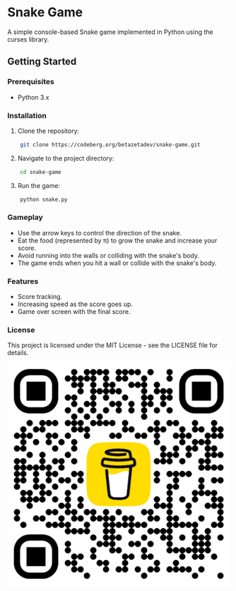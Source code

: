 # Snake Game

A simple console-based Snake game implemented in Python using the curses library.

## Getting Started

### Prerequisites

- Python 3.x

### Installation

1. Clone the repository:

```bash
	git clone https://codeberg.org/betazetadev/snake-game.git
```

2. Navigate to the project directory:

```bash
	cd snake-game
```

3. Run the game:

```bash
	python snake.py
```

### Gameplay

* Use the arrow keys to control the direction of the snake.
* Eat the food (represented by π) to grow the snake and increase your score.
* Avoid running into the walls or colliding with the snake's body.
* The game ends when you hit a wall or collide with the snake's body.

### Features

* Score tracking.
* Increasing speed as the score goes up.
* Game over screen with the final score.

### License

This project is licensed under the MIT License - see the LICENSE file for details.

[<img src="bmc_qr.png">](https://www.buymeacoffee.com/betazetadev "Buy me a coffee if you liked it")
